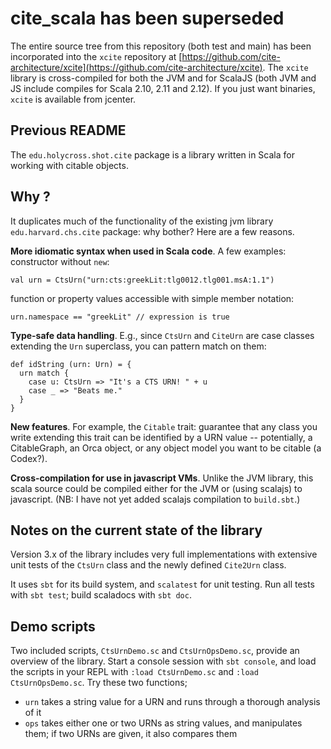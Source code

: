 # cite_scala has been superseded

The entire source tree from this repository (both test and main) has been incorporated into the `xcite` repository at [https://github.com/cite-architecture/xcite](https://github.com/cite-architecture/xcite).  The `xcite` library is cross-compiled for both the JVM and for ScalaJS (both JVM and JS include compiles for Scala 2.10, 2.11 and 2.12).  If you just want binaries, `xcite` is available from jcenter.

## Previous README

The `edu.holycross.shot.cite` package is a library written in Scala for working with citable objects.

## Why ?

It duplicates much of the functionality of the existing jvm library `edu.harvard.chs.cite` package:  why bother?  Here are a few reasons.

**More idiomatic syntax when used in Scala code**.  A few examples: constructor without `new`:

    val urn = CtsUrn("urn:cts:greekLit:tlg0012.tlg001.msA:1.1")

function or property values accessible with simple member notation:

    urn.namespace == "greekLit" // expression is true


**Type-safe data handling**.  E.g., since `CtsUrn` and `CiteUrn` are case classes  extending the `Urn` superclass, you can pattern match on them:

    def idString (urn: Urn) = {
      urn match {
        case u: CtsUrn => "It's a CTS URN! " + u
        case _ => "Beats me."
      }
    }


**New features**.  For example, the `Citable` trait:  guarantee that any class you write extending this trait can be identified by a URN value -- potentially, a CitableGraph, an Orca object, or any object model you want to be citable (a Codex?).

**Cross-compilation for use in javascript VMs**.  Unlike the JVM library, this scala source could be compiled either for the JVM or (using scalajs) to javascript.  (NB: I have not yet added scalajs compilation to `build.sbt`.)

## Notes on the current state of the library

Version 3.x of the library includes very full implementations with extensive unit tests of the `CtsUrn` class and the newly defined `Cite2Urn` class.

It uses `sbt` for its build system, and `scalatest` for unit testing.  Run all tests with `sbt test`; build scaladocs with `sbt doc`.


## Demo scripts

Two included scripts, `CtsUrnDemo.sc` and `CtsUrnOpsDemo.sc`, provide an overview of the library.  Start a console session with `sbt console`, and load the scripts in your REPL with `:load CtsUrnDemo.sc` and `:load CtsUrnOpsDemo.sc`. Try these two functions;


- `urn` takes a string value for a URN and runs through a thorough analysis of it
- `ops` takes either one or two URNs as string values, and manipulates them; if two URNs are given, it also compares them
